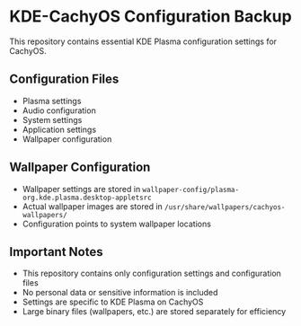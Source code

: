 # KDE-CachyOS Configuration Backup

This repository contains essential KDE Plasma configuration settings for CachyOS.

## Configuration Files
- Plasma settings
- Audio configuration
- System settings
- Application settings
- Wallpaper configuration

## Wallpaper Configuration
- Wallpaper settings are stored in `wallpaper-config/plasma-org.kde.plasma.desktop-appletsrc`
- Actual wallpaper images are stored in `/usr/share/wallpapers/cachyos-wallpapers/`
- Configuration points to system wallpaper locations

## Important Notes
- This repository contains only configuration settings and configuration files
- No personal data or sensitive information is included
- Settings are specific to KDE Plasma on CachyOS
- Large binary files (wallpapers, etc.) are stored separately for efficiency
